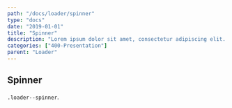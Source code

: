 ```yaml
---
path: "/docs/loader/spinner"
type: "docs"
date: "2019-01-01"
title: "Spinner"
description: "Lorem ipsum dolor sit amet, consectetur adipiscing elit. Nunc tempus laoreet leo sit amet iaculis."
categories: ["400-Presentation"]
parent: "Loader"
---
```


## Spinner

`.loader--spinner`.

<demo>
  <demovanilla src="demos/inline/demos/loader/spinner">
  </demovanilla>
</demo>
